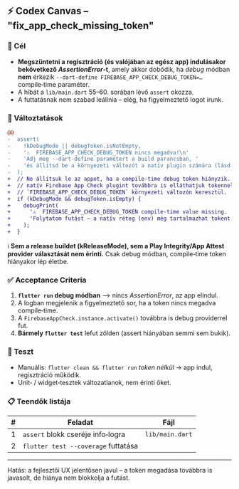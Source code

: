 ## ⚡️ Codex Canvas – "fix\_app\_check\_missing\_token"

### 🎯 Cél

- **Megszüntetni a regisztráció (és valójában az egész app) indulásakor bekövetkező *AssertionError*-t**, amely akkor dobódik, ha *debug* módban **nem** érkezik `--dart-define FIREBASE_APP_CHECK_DEBUG_TOKEN=…` compile‑time paraméter.
- A hibát a `lib/main.dart` 55–60. sorában lévő `assert` okozza.
- A futtatásnak nem szabad leállnia – elég, ha figyelmeztető logot írunk.

### 📝 Változtatások

```diff
@@
-  assert(
-    !kDebugMode || debugToken.isNotEmpty,
-    '⚠️  FIREBASE_APP_CHECK_DEBUG_TOKEN nincs megadva!\n'
-    'Adj meg --dart-define paramétert a build parancsban, '
-    'és állítsd be a környezeti változót a natív plugin számára (lásd launch.json).',
-  );
+  // Ne állítsuk le az appot, ha a compile‑time debug token hiányzik. A
+  // natív Firebase App Check plugint továbbra is elláthatjuk tokennel a
+  // `FIREBASE_APP_CHECK_DEBUG_TOKEN` környezeti változón keresztül.
+  if (kDebugMode && debugToken.isEmpty) {
+    debugPrint(
+      '⚠️  FIREBASE_APP_CHECK_DEBUG_TOKEN compile‑time value missing. '
+      'Folytatom futást – a natív réteg (env) még tartalmazhat tokent.',
+    );
+  }
```

ℹ️  **Sem a release buildet (kReleaseMode), sem a Play Integrity/App Attest provider választását nem érinti.** Csak debug módban, compile‑time token hiányakor lép életbe.

### ✅ Acceptance Criteria

1. **`flutter run` debug módban** ⟶ nincs *AssertionError*, az app elindul.
2. A logban megjelenik a figyelmeztető sor, ha a token nincs megadva compile‑time.
3. A `FirebaseAppCheck.instance.activate()` továbbra is debug providerrel fut.
4. **Bármely `flutter test`** lefut zölden (assert hiányában semmi sem bukik).

### 🧪 Teszt

- Manuális: `flutter clean && flutter run` *token nélkül* → app indul, regisztráció működik.
- Unit‑ / widget‑tesztek változatlanok, nem érinti őket.

### 📋 Teendők listája

| # | Feladat                             | Fájl            |
| - | ----------------------------------- | --------------- |
| 1 | `assert` blokk cseréje info‑logra   | `lib/main.dart` |
| 2 | `flutter test --coverage` futtatása |                 |

---

Hatás: a fejlesztői UX jelentősen javul – a token megadása továbbra is javasolt, de hiánya nem blokkolja a futást.
